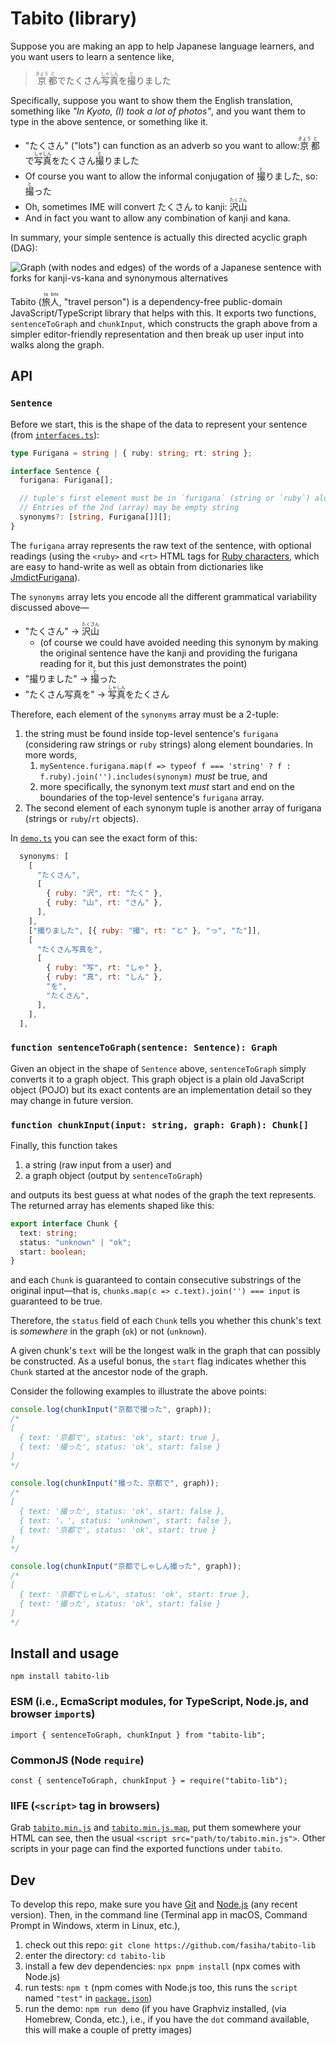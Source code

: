 # Tabito (library)

Suppose you are making an app to help Japanese language learners, and you want users to learn a sentence like,
> <ruby>京<rt>きょう</rt></ruby><ruby>都<rt>と</rt></ruby>でたくさん<ruby>写<rt>しゃ</rt></ruby><ruby>真<rt>しん</rt></ruby>を<ruby>撮<rt>と</rt></ruby>りました

Specifically, suppose you want to show them the English translation, something like *"In Kyoto, (I) took a lot of photos"*, and you want them to type in the above sentence, or something like it. 

- "たくさん" ("lots") can function as an adverb so you want to allow: <ruby>京<rt>きょう</rt></ruby><ruby>都<rt>と</rt></ruby>で<ruby>写<rt>しゃ</rt></ruby><ruby>真<rt>しん</rt></ruby>をたくさん<ruby>撮<rt>と</rt></ruby>りました
- Of course you want to allow the informal conjugation of <ruby>撮<rt>と</rt></ruby>りました, so: <ruby>撮<rt>と</rt></ruby>った
- Oh, sometimes IME will convert たくさん to kanji: <ruby>沢<rt>たく</rt></ruby><ruby>山<rt>さん</rt></ruby>
- And in fact you want to allow any combination of kanji and kana.

In summary, your simple sentence is actually this directed acyclic graph (DAG):

![Graph (with nodes and edges) of the words of a Japanese sentence with forks for kanji-vs-kana and synonymous alternatives](./graph.png)

Tabito (<ruby>旅<rt>ta</rt></ruby><ruby>人<rt>bito</rt></ruby>, "travel person") is a dependency-free public-domain JavaScript/TypeScript library that helps with this. It exports two functions, `sentenceToGraph` and `chunkInput`, which constructs the graph above from a simpler editor-friendly representation and then break up user input into walks along the graph.

## API

### `Sentence`
Before we start, this is the shape of the data to represent your sentence (from [`interfaces.ts`](./interfaces.js)):
```ts
type Furigana = string | { ruby: string; rt: string };

interface Sentence {
  furigana: Furigana[];

  // tuple's first element must be in `furigana` (string or `ruby`) along element boundaries.
  // Entries of the 2nd (array) may be empty string
  synonyms?: [string, Furigana[]][];
}
```
The `furigana` array represents the raw text of the sentence, with optional readings (using the `<ruby>` and `<rt>` HTML tags for [Ruby characters](https://developer.mozilla.org/en-US/docs/Web/HTML/Element/ruby), which are easy to hand-write as well as obtain from dictionaries like [JmdictFurigana](https://github.com/Doublevil/JmdictFurigana)).

The `synonyms` array lets you encode all the different grammatical variability discussed above—
- "たくさん" → <ruby>沢<rt>たく</rt></ruby><ruby>山<rt>さん</rt></ruby>
  - (of course we could have avoided needing this synonym by making the original sentence have the kanji and providing the furigana reading for it, but this just demonstrates the point)
- "撮りました" → <ruby>撮<rt>と</rt></ruby>った
- "たくさん写真を" → <ruby>写<rt>しゃ</rt></ruby><ruby>真<rt>しん</rt></ruby>をたくさん

Therefore, each element of the `synonyms` array must be a 2-tuple:
1. the string must be found inside top-level sentence's `furigana` (considering raw strings or `ruby` strings) along element boundaries. In more words,
   1. `mySentence.furigana.map(f => typeof f === 'string' ? f : f.ruby).join('').includes(synonym)` *must* be true, and
   2. more specifically, the synonym text *must* start and end on the boundaries of the top-level sentence's `furigana` array.
2. The second element of each synonym tuple is another array of furigana (strings or `ruby`/`rt` objects).

In [`demo.ts`](./demo.ts) you can see the exact form of this:
```js
  synonyms: [
    [
      "たくさん",
      [
        { ruby: "沢", rt: "たく" },
        { ruby: "山", rt: "さん" },
      ],
    ],
    ["撮りました", [{ ruby: "撮", rt: "と" }, "っ", "た"]],
    [
      "たくさん写真を",
      [
        { ruby: "写", rt: "しゃ" },
        { ruby: "真", rt: "しん" },
        "を",
        "たくさん",
      ],
    ],
  ],
```

### `function sentenceToGraph(sentence: Sentence): Graph`
Given an object in the shape of `Sentence` above, `sentenceToGraph` simply converts it to a graph object. This graph object is a plain old JavaScript object (POJO) but its exact contents are an implementation detail so they may change in future version.

### `function chunkInput(input: string, graph: Graph): Chunk[]`
Finally, this function takes
1. a string (raw input from a user) and
2. a graph object (output by `sentenceToGraph`)

and outputs its best guess at what nodes of the graph the text represents. The returned array has elements shaped like this:
```ts
export interface Chunk {
  text: string;
  status: "unknown" | "ok";
  start: boolean;
}
``` 
and each `Chunk` is guaranteed to contain consecutive substrings of the original input—that is, `chunks.map(c => c.text).join('') === input` is guaranteed to be true.

Therefore, the `status` field of each `Chunk` tells you whether this chunk's text is *somewhere* in the graph (`ok`) or not (`unknown`).

A given chunk's `text` will be the longest walk in the graph that can possibly be constructed. As a useful bonus, the `start` flag indicates whether this `Chunk` started at the ancestor node of the graph.

Consider the following examples to illustrate the above points:
```ts
console.log(chunkInput("京都で撮った", graph));
/*
[
  { text: '京都で', status: 'ok', start: true },
  { text: '撮った', status: 'ok', start: false }
]
*/

console.log(chunkInput("撮った、京都で", graph));
/*
[
  { text: '撮った', status: 'ok', start: false },
  { text: '、', status: 'unknown', start: false },
  { text: '京都で', status: 'ok', start: true }
]
*/

console.log(chunkInput("京都でしゃしん撮った", graph));
/*
[
  { text: '京都でしゃしん', status: 'ok', start: true },
  { text: '撮った', status: 'ok', start: false }
]
*/
```

## Install and usage
`npm install tabito-lib`

### ESM (i.e., EcmaScript modules, for TypeScript, Node.js, and browser `import`s)
`import { sentenceToGraph, chunkInput } from "tabito-lib";`

### CommonJS (Node `require`)
`const { sentenceToGraph, chunkInput } = require("tabito-lib");`

### IIFE (`<script>` tag in browsers)
Grab [`tabito.min.js`](./dist/tabito.min.js) and [`tabito.min.js.map`](./dist/tabito.min.js.map), put them somewhere your HTML can see, then the usual `<script src="path/to/tabito.min.js">`. Other scripts in your page can find the exported functions under `tabito`.

## Dev
To develop this repo, make sure you have [Git](https://git-scm.com) and [Node.js](https://nodejs.org/en) (any recent version). Then, in the command line (Terminal app in macOS, Command Prompt in Windows, xterm in Linux, etc.),
1. check out this repo: `git clone https://github.com/fasiha/tabito-lib`
2. enter the directory: `cd tabito-lib`
3. install a few dev dependencies: `npx pnpm install` (npx comes with Node.js)
4. run tests: `npm t` (npm comes with Node.js too, this runs the `script` named `"test"` in [`package.json`](./package.json))
5. run the demo: `npm run demo` (if you have Graphviz installed, (via Homebrew, Conda, etc.), i.e., if you have the `dot` command available, this will make a couple of pretty images)